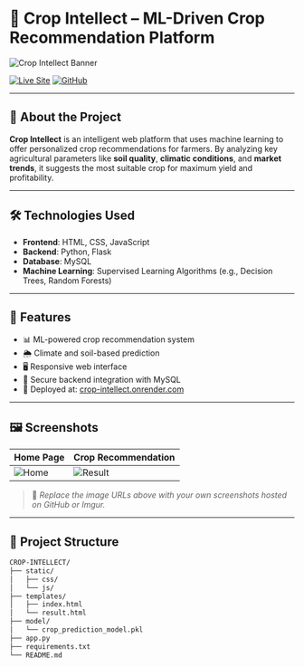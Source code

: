 # 🌾 Crop Intellect – ML-Driven Crop Recommendation Platform

![Crop Intellect Banner](https://imgur.com/your-banner-placeholder.png) <!-- You can upload an image/banner to Imgur or GitHub and replace this link -->

[![Live Site](https://img.shields.io/badge/Live%20App-Visit-green?style=for-the-badge)](https://crop-intellect.onrender.com)
[![GitHub](https://img.shields.io/badge/Source%20Code-GitHub-blue?style=for-the-badge&logo=github)](https://github.com/Nagaprajwalith/CROP-INTELLECT)

---

## 🚀 About the Project

**Crop Intellect** is an intelligent web platform that uses machine learning to offer personalized crop recommendations for farmers. By analyzing key agricultural parameters like **soil quality**, **climatic conditions**, and **market trends**, it suggests the most suitable crop for maximum yield and profitability.

---

## 🛠️ Technologies Used

- **Frontend**: HTML, CSS, JavaScript
- **Backend**: Python, Flask
- **Database**: MySQL
- **Machine Learning**: Supervised Learning Algorithms (e.g., Decision Trees, Random Forests)

---

## 🌱 Features

- 📊 ML-powered crop recommendation system
- 🌦️ Climate and soil-based prediction
- 🖥️ Responsive web interface
- 🔐 Secure backend integration with MySQL
- 🚀 Deployed at: [crop-intellect.onrender.com](https://crop-intellect.onrender.com)

---

## 🖼️ Screenshots

| Home Page | Crop Recommendation |
|-----------|---------------------|
| ![Home](https://imgur.com/your-home-page.png) | ![Result](https://imgur.com/your-result-page.png) |

> 🔧 *Replace the image URLs above with your own screenshots hosted on GitHub or Imgur.*

---

## 📂 Project Structure

```bash
CROP-INTELLECT/
├── static/
│   ├── css/
│   └── js/
├── templates/
│   ├── index.html
│   └── result.html
├── model/
│   └── crop_prediction_model.pkl
├── app.py
├── requirements.txt
└── README.md


